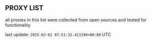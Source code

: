## PROXY LIST

all proxies in this list were collected from open sources and tested for functionality

last update: `2025-03-02 07:51:32.413190+00:00` UTC